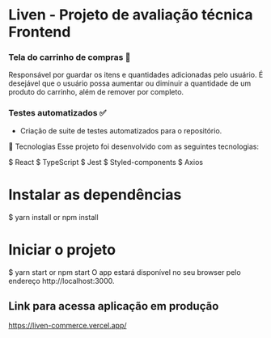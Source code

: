 # Liven - Projeto de avaliação técnica Frontend
### Tela do carrinho de compras 🛒

Responsável por guardar os itens e quantidades adicionadas pelo usuário. É desejável que o usuário possa aumentar ou diminuir a quantidade de um produto do carrinho, além de remover por completo.

### Testes automatizados ✅

- Criação de suite de testes automatizados para o repositório.

🧪 Tecnologias
Esse projeto foi desenvolvido com as seguintes tecnologias:

$ React
$ TypeScript
$ Jest
$ Styled-components
$ Axios

# Instalar as dependências
$ yarn install or npm install

# Iniciar o projeto
$ yarn start or npm start
O app estará disponível no seu browser pelo endereço http://localhost:3000.

## Link para acessa aplicação em produção
https://liven-commerce.vercel.app/
